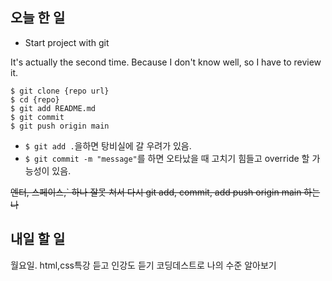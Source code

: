 ## 오늘 한 일

- Start project with git

It's actually the second time.
Because I don't know well, so I have to review it.

```shell
$ git clone {repo url}
$ cd {repo}
$ git add README.md
$ git commit
$ git push origin main
```
- `$ git add .`을하면 탕비실에 갈 우려가 있음.
- `$ git commit -m "message"`를 하면 오타났을 때 고치기 힘들고 override 할 가능성이 있음.

~~엔터, 스페이스,` 하나  잘못 쳐서 다시 git add, commit, add push origin main 하는 나~~

## 내일 할 일

월요일. html,css특강 듣고 인강도 듣기
코딩데스트로 나의 수준 알아보기

